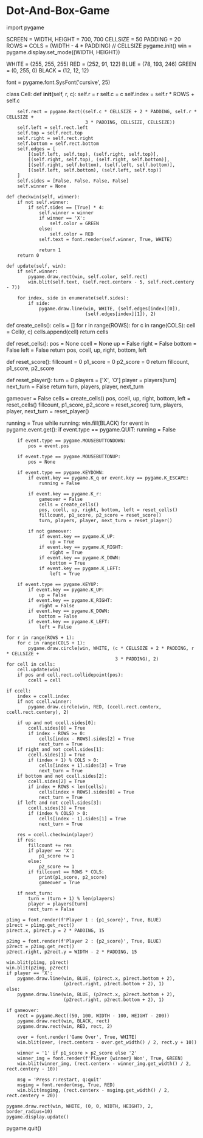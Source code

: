 # Dot-And-Box-Game
import pygame

SCREEN = WIDTH, HEIGHT = 700, 700
CELLSIZE = 50
PADDING = 20
ROWS = COLS = (WIDTH - 4 * PADDING) // CELLSIZE
pygame.init()
win = pygame.display.set_mode((WIDTH, HEIGHT))

WHITE = (255, 255, 255)
RED = (252, 91, 122)
BLUE = (78, 193, 246)
GREEN = (0, 255, 0)
BLACK = (12, 12, 12)

font = pygame.font.SysFont('cursive', 25)


class Cell:
    def __init__(self, r, c):
        self.r = r
        self.c = c
        self.index = self.r * ROWS + self.c

        self.rect = pygame.Rect((self.c * CELLSIZE + 2 * PADDING, self.r * CELLSIZE +
                                 3 * PADDING, CELLSIZE, CELLSIZE))
        self.left = self.rect.left
        self.top = self.rect.top
        self.right = self.rect.right
        self.bottom = self.rect.bottom
        self.edges = [
            [(self.left, self.top), (self.right, self.top)],
            [(self.right, self.top), (self.right, self.bottom)],
            [(self.right, self.bottom), (self.left, self.bottom)],
            [(self.left, self.bottom), (self.left, self.top)]
        ]
        self.sides = [False, False, False, False]
        self.winner = None

    def checkwin(self, winner):
        if not self.winner:
            if self.sides == [True] * 4:
                self.winner = winner
                if winner == 'X':
                    self.color = GREEN
                else:
                    self.color = RED
                self.text = font.render(self.winner, True, WHITE)

                return 1
        return 0

    def update(self, win):
        if self.winner:
            pygame.draw.rect(win, self.color, self.rect)
            win.blit(self.text, (self.rect.centerx - 5, self.rect.centery - 7))

        for index, side in enumerate(self.sides):
            if side:
                pygame.draw.line(win, WHITE, (self.edges[index][0]),
                                 (self.edges[index][1]), 2)


def create_cells():
    cells = []
    for r in range(ROWS):
        for c in range(COLS):
            cell = Cell(r, c)
            cells.append(cell)
    return cells


def reset_cells():
    pos = None
    ccell = None
    up = False
    right = False
    bottom = False
    left = False
    return pos, ccell, up, right, bottom, left


def reset_score():
    fillcount = 0
    p1_score = 0
    p2_score = 0
    return fillcount, p1_score, p2_score


def reset_player():
    turn = 0
    players = ['X', 'O']
    player = players[turn]
    next_turn = False
    return turn, players, player, next_turn


gameover = False
cells = create_cells()
pos, ccell, up, right, bottom, left = reset_cells()
fillcount, p1_score, p2_score = reset_score()
turn, players, player, next_turn = reset_player()

running = True
while running:
    win.fill(BLACK)
    for event in pygame.event.get():
        if event.type == pygame.QUIT:
            running = False

        if event.type == pygame.MOUSEBUTTONDOWN:
            pos = event.pos

        if event.type == pygame.MOUSEBUTTONUP:
            pos = None

        if event.type == pygame.KEYDOWN:
            if event.key == pygame.K_q or event.key == pygame.K_ESCAPE:
                running = False

            if event.key == pygame.K_r:
                gameover = False
                cells = create_cells()
                pos, ccell, up, right, bottom, left = reset_cells()
                fillcount, p1_score, p2_score = reset_score()
                turn, players, player, next_turn = reset_player()

            if not gameover:
                if event.key == pygame.K_UP:
                    up = True
                if event.key == pygame.K_RIGHT:
                    right = True
                if event.key == pygame.K_DOWN:
                    bottom = True
                if event.key == pygame.K_LEFT:
                    left = True

        if event.type == pygame.KEYUP:
            if event.key == pygame.K_UP:
                up = False
            if event.key == pygame.K_RIGHT:
                right = False
            if event.key == pygame.K_DOWN:
                bottom = False
            if event.key == pygame.K_LEFT:
                left = False

    for r in range(ROWS + 1):
        for c in range(COLS + 1):
            pygame.draw.circle(win, WHITE, (c * CELLSIZE + 2 * PADDING, r * CELLSIZE +
                                            3 * PADDING), 2)
    for cell in cells:
        cell.update(win)
        if pos and cell.rect.collidepoint(pos):
            ccell = cell

    if ccell:
        index = ccell.index
        if not ccell.winner:
            pygame.draw.circle(win, RED, (ccell.rect.centerx, ccell.rect.centery), 2)

        if up and not ccell.sides[0]:
            ccell.sides[0] = True
            if index - ROWS >= 0:
                cells[index - ROWS].sides[2] = True
                next_turn = True
        if right and not ccell.sides[1]:
            ccell.sides[1] = True
            if (index + 1) % COLS > 0:
                cells[index + 1].sides[3] = True
                next_turn = True
        if bottom and not ccell.sides[2]:
            ccell.sides[2] = True
            if index + ROWS < len(cells):
                cells[index + ROWS].sides[0] = True
                next_turn = True
        if left and not ccell.sides[3]:
            ccell.sides[3] = True
            if (index % COLS) > 0:
                cells[index - 1].sides[1] = True
                next_turn = True

        res = ccell.checkwin(player)
        if res:
            fillcount += res
            if player == 'X':
                p1_score += 1
            else:
                p2_score += 1
            if fillcount == ROWS * COLS:
                print(p1_score, p2_score)
                gameover = True

        if next_turn:
            turn = (turn + 1) % len(players)
            player = players[turn]
            next_turn = False

    p1img = font.render(f'Player 1 : {p1_score}', True, BLUE)
    p1rect = p1img.get_rect()
    p1rect.x, p1rect.y = 2 * PADDING, 15

    p2img = font.render(f'Player 2 : {p2_score}', True, BLUE)
    p2rect = p2img.get_rect()
    p2rect.right, p2rect.y = WIDTH - 2 * PADDING, 15

    win.blit(p1img, p1rect)
    win.blit(p2img, p2rect)
    if player == 'X':
        pygame.draw.line(win, BLUE, (p1rect.x, p1rect.bottom + 2),
                         (p1rect.right, p1rect.bottom + 2), 1)
    else:
        pygame.draw.line(win, BLUE, (p2rect.x, p2rect.bottom + 2),
                         (p2rect.right, p2rect.bottom + 2), 1)

    if gameover:
        rect = pygame.Rect((50, 100, WIDTH - 100, HEIGHT - 200))
        pygame.draw.rect(win, BLACK, rect)
        pygame.draw.rect(win, RED, rect, 2)

        over = font.render('Game Over', True, WHITE)
        win.blit(over, (rect.centerx - over.get_width() / 2, rect.y + 10))

        winner = '1' if p1_score > p2_score else '2'
        winner_img = font.render(f'Player {winner} Won', True, GREEN)
        win.blit(winner_img, (rect.centerx - winner_img.get_width() / 2, rect.centery - 10))

        msg = 'Press r:restart, q:quit'
        msgimg = font.render(msg, True, RED)
        win.blit(msgimg, (rect.centerx - msgimg.get_width() / 2, rect.centery + 20))

    pygame.draw.rect(win, WHITE, (0, 0, WIDTH, HEIGHT), 2, border_radius=10)
    pygame.display.update()

pygame.quit()
